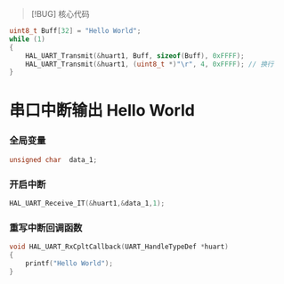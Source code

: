 > [!BUG] 核心代码

```c
uint8_t Buff[32] = "Hello World";
while (1)
{
    HAL_UART_Transmit(&huart1, Buff, sizeof(Buff), 0xFFFF);
    HAL_UART_Transmit(&huart1, (uint8_t *)"\r", 4, 0xFFFF); // 换行
}
```

# 串口中断输出 Hello World

### 全局变量
```c
unsigned char  data_1;
```
### 开启中断
```c
HAL_UART_Receive_IT(&huart1,&data_1,1);
```

### 重写中断回调函数
```c
void HAL_UART_RxCpltCallback(UART_HandleTypeDef *huart)
{
    printf("Hello World");
}
```

